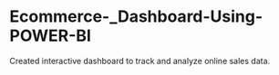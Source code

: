 # Ecommerce-_Dashboard-Using-POWER-BI
Created interactive dashboard to track and analyze online sales data.
